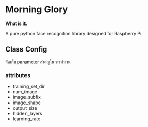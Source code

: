 # Morning Glory
<b>What is it.</b>
<p>A pure python face recognition library designed for Raspberry Pi.</p>

<h2>Class Config</h2>
<p>จัดเก็บ parameter สำคํญในการทำงาน</p>
<h3>attributes</h3>
<ul>
  <li>training_set_dir</li>
  <li>num_image</li>
		<li>image_subfix</li>
		<li>image_shape</li>
		<li>output_size</li>
		<li>hidden_layers</li>
		<li>learning_rate</li>
 </ul>
